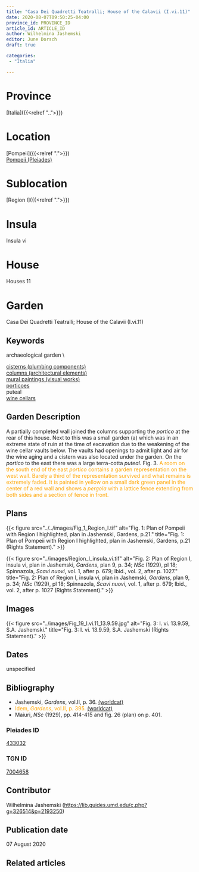 ```yaml
---
title: "Casa Dei Quadretti Teatralli; House of the Calavii (I.vi.11)"
date: 2020-08-07T09:50:25-04:00
province_id: PROVINCE_ID
article_id: ARTICLE_ID
author: Wilhelmina Jashemski
editor: June Dorsch
draft: true

categories:
 - "Italia"

---
```


# Province

[Italia]({{<relref "..">}})

# Location

[Pompeii]({{<relref ".">}}) \
[Pompeii (Pleiades)](https://pleiades.stoa.org/places/433032)

# Sublocation

[Region I]({{<relref ".">}})

# Insula

Insula vi

# House

Houses 11

# Garden

Casa Dei Quadretti Teatralli; House of the Calavii (I.vi.11)

## Keywords

archaeological garden \

[cisterns (plumbing components)](http://vocab.getty.edu/page/aat/300052558) \
[columns (architectural elements)](http://vocab.getty.edu/page/aat/300001571) \
[mural paintings (visual works)](http://vocab.getty.edu/page/aat/300033644) \
[porticoes](http://vocab.getty.edu/page/aat/300004145) \
puteal \
[wine cellars](http://vocab.getty.edu/page/aat/300004762)

## Garden Description

A partially completed wall joined the columns supporting the *portico* at the rear of this house. Next to this was a small garden (a) which was in an extreme state of ruin at the time of excavation due to the weakening of the wine cellar vaults below. The vaults had openings to admit light and air for the wine aging and a cistern was also located under the garden. On the *portico* to the east there was a large terra-cotta *puteal*. Fig. 3. <span style="color:orange"> A room on the south end of the east *portico* contains a garden representation on the west wall. Barely a third of the representation survived and what remains is extremely faded. It is painted in yellow on a small dark green panel in the center of a red wall and shows a *pergola* with a lattice fence extending from both sides and a section of fence in front. </span>

## Plans

{{< figure src="../../images/Fig_1_Region_I.tif" alt="Fig. 1: Plan of Pompeii with Region I highlighted, plan in Jashemski, Gardens, p.21." title="Fig. 1: Plan of Pompeii with Region I highlighted, plan in Jashemski, Gardens, p.21 (Rights Statement)." >}}

{{< figure src="../images/Region_I_insula_vi.tif" alt="Fig. 2: Plan of Region I, insula vi, plan in Jashemski, *Gardens*, plan 9, p. 34; *NSc* (1929), pl 18; Spinnazola, *Scavi nuovi*, vol. 1, after p. 679; Ibid., vol. 2, after p. 1027." title="Fig. 2: Plan of Region I, insula vi, plan in Jashemski, *Gardens*, plan 9, p. 34; *NSc* (1929), pl 18; Spinnazola, *Scavi nuovi*, vol. 1, after p. 679; Ibid., vol. 2, after p. 1027 (Rights Statement)." >}}

## Images

{{< figure src="../images/Fig_19_I.vi.11_13.9.59.jpg" alt="Fig. 3: I. vi. 13.9.59, S.A. Jashemski." title="Fig. 3: I. vi. 13.9.59, S.A. Jashemski (Rights Statement)." >}}

## Dates

unspecified

## Bibliography

* Jashemski, *Gardens*, vol.II, p. 36. [(worldcat)](http://www.worldcat.org/oclc/921816405)
* <span style="color:orange"> Idem, *Gardens*, vol.II, p. 395. [(worldcat)](http://www.worldcat.org/oclc/921816405)</span>
* Maiuri, *NSc* (1929), pp. 414-415 and fig. 26 (plan) on p. 401.

### Pleiades ID

[433032](https://pleiades.stoa.org/places/433032)

### TGN ID

[7004658](http://vocab.getty.edu/page/tgn/7004658)

## Contributor

Wilhelmina Jashemski (https://lib.guides.umd.edu/c.php?g=326514&p=2193250)

## Publication date

07 August 2020

## Related articles

<!-- Links to other related articles. Leave blank for now -->
